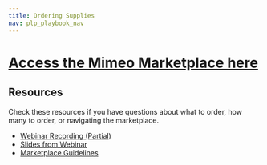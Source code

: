 ```yaml
---
title: Ordering Supplies
nav: plp_playbook_nav
---
```


<a id="top"></a>

# [Access the Mimeo Marketplace here](https://marketplace.mimeo.com/codeorgworkshop)


## Resources 

Check these resources if you have questions about what to order, how many to order, or navigating the marketplace.


- [Webinar Recording (Partial)](https://bluejeans.com/playback/s/ZzQZ9gCZnv5GCDcjptghUQOWKudzXaQfHO2feZ7bOPyCzVl01OxzLuQmmB6Xz31J)<br/>
- [Slides from Webinar](https://docs.google.com/presentation/d/1AtMDfpUClPUSa9Jz2nu27cXPELhGjc6UQY96j0Q43cc/edit#slide=id.gb846b8ce1_0_5)<br/>
- [Marketplace Guidelines](https://docs.google.com/document/d/1yFyDAWesYQGxSaQQpI06leuLxvhXEa8HOCKEpAkG-JI/edit)<br/>



